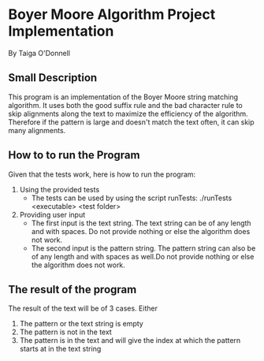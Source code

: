 # Boyer Moore Algorithm Project Implementation 
By Taiga O'Donnell

## Small Description
This program is an implementation of the Boyer Moore string matching algorithm. It uses both the good suffix rule and the bad character rule to skip alignments along the text to maximize the efficiency of the algorithm. Therefore if the pattern is large and doesn't match the text often, it can skip many alignments.


## How to to run the Program
Given that the tests work, here is how to run the program:
1) Using the provided tests
   * The tests can be used by using the script runTests: ./runTests \<executable> \<test folder>
2) Providing user input
   * The first input is the text string. The text string can be of any length and with spaces. Do not provide nothing or else the algorithm does not work.
   * The second input is the pattern string. The pattern string can also be of any length and with spaces as well.Do not provide nothing or else the algorithm does not work. 

## The result of the program
The result of the text will be of 3 cases. Either
1) The pattern or the text string is empty
2) The pattern is not in the text
3) The pattern is in the text and will give the index at which the pattern starts at in the text string